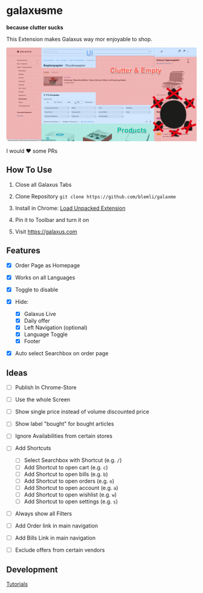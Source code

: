 # galax~~us~~me
__because clutter sucks__

This Extension makes Galaxus way mor enjoyable to shop.

![2023-10-05_17-25-16](assets/2023-10-05_17-25-16.png)

I would :heart: some PRs



## How To Use

1. Close all Galaxus Tabs

2. Clone Repository `git clone https://github.com/blemli/galaxme`

3. Install in Chrome: [Load Unpacked Extension](https://developer.chrome.com/docs/extensions/mv3/getstarted/development-basics/#load-unpacked)

4. Pin it to Toolbar and turn it on

5. Visit https://galaxus.com

   

## Features

- [x] Order Page as Homepage

- [x] Works on all Languages

- [x] Toggle to disable

- [x] Hide:
    - [x] Galaxus Live
    - [x] Daily offer
    - [x] Left Navigation (optional)
    - [x] Language Toggle
    - [x] Footer
    
- [x] Auto select Searchbox on order page

    


## Ideas
- [ ] Publish In Chrome-Store
- [ ] Use the whole Screen
- [ ] Show single price instead of volume discounted price
- [ ] Show label "bought" for bought articles
- [ ] Ignore Availabilities from certain stores
- [ ] Add Shortcuts
    - [ ] Select Searchbox with Shortcut (e.g. `/`)
    - [ ] Add Shortcut to open cart (e.g. `c`)
    - [ ] Add Shortcut to open bills (e.g. `b`)
    - [ ] Add Shortcut to open orders (e.g. `o`)
    - [ ] Add Shortcut to open account (e.g. `a`)
    - [ ] Add Shortcut to open wishlist (e.g. `w`)
    - [ ] Add Shortcut to open settings (e.g. `s`)
- [ ] Always show all Filters
- [ ] Add Order link in main navigation
- [ ] Add Bills Link in main navigation
- [ ] Exclude offers from certain vendors



## Development

[Tutorials](https://developer.chrome.com/docs/extensions/mv3/getstarted/extensions-101/#building)
